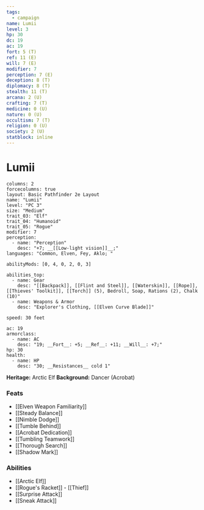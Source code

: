 ```yaml
---
tags:
  - campaign
name: Lumii
level: 3
hp: 30
dc: 19
ac: 19
fort: 5 (T)
ref: 11 (E)
will: 7 (E)
modifier: 7
perception: 7 (E)
deception: 8 (T)
diplomacy: 8 (T)
stealth: 11 (T)
arcana: 2 (U)
crafting: 7 (T)
medicine: 0 (U)
nature: 0 (U)
occultism: 7 (T)
religion: 0 (U)
society: 2 (U)
statblock: inline
---
```

# Lumii

```statblock
columns: 2
forcecolumns: true
layout: Basic Pathfinder 2e Layout
name: "Lumii"
level: "PC 3"
size: "Medium"
trait_03: "Elf"
trait_04: "Humanoid"
trait_05: "Rogue"
modifier: 7
perception:
  - name: "Perception"
    desc: "+7; __[[Low-light vision]]__;"
languages: "Common, Elven, Fey, Aklo; "

abilityMods: [0, 4, 0, 2, 0, 3]

abilities_top:
  - name: Gear
    desc: "[[Backpack]], [[Flint and Steel]], [[Waterskin]], [[Rope]], [[Thieves' Toolkit]], [[Torch]] (5), Bedroll, Soap, Rations (2), Chalk (10)"
  - name: Weapons & Armor
    desc: "Explorer's Clothing, [[Elven Curve Blade]]"

speed: 30 feet

ac: 19
armorclass:
  - name: AC
    desc: "19; __Fort__: +5; __Ref__: +11; __Will__: +7;"
hp: 30
health:
  - name: HP
    desc: "30; __Resistances__ cold 1"
```


**Heritage:** Arctic Elf
**Background:** Dancer (Acrobat)

### Feats
- [[Elven Weapon Familiarity]]
- [[Steady Balance]]
- [[Nimble Dodge]]
- [[Tumble Behind]]
- [[Acrobat Dedication]]
- [[Tumbling Teamwork]]
- [[Thorough Search]]
- [[Shadow Mark]]

### Abilities
- [[Arctic Elf]]
- [[Rogue's Racket]] - [[Thief]]
- [[Surprise Attack]]
- [[Sneak Attack]]